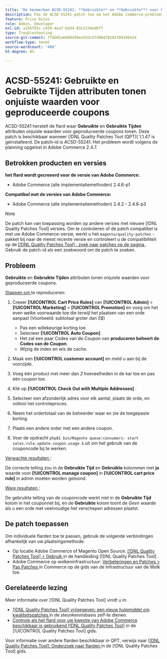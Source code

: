 ```yaml
---
title: 'De kenmerken ACSD-55241: **Gebruikte** en **Gebruikte*** voor het weergeven van onjuiste waarden voor gegenereerde coupons'
description: Pas de ACSD-55241-patch toe om het Adobe Commerce-probleem op te lossen waarbij de kenmerken **Used** en **Times Used** onjuiste waarden weergeven voor gegenereerde coupons
feature: Price Rules
role: Admin, Developer
exl-id: a156f03c-c939-4ea7-bd34-03c2234edbff
type: Troubleshooting
source-git-commit: 7fdb02a6d89d50ea593c5fd99d78101f89198424
workflow-type: tm+mt
source-wordcount: '460'
ht-degree: 0%

---
```


# ACSD-55241: **Gebruikte** en **Gebruikte Tijden** attributen tonen onjuiste waarden voor geproduceerde coupons

ACSD-55241 herstelt de flard waar **Gebruikte** en **Gebruikte Tijden** attributen onjuiste waarden voor geproduceerde coupons tonen. Deze patch is beschikbaar wanneer [!DNL Quality Patches Tool (QPT)] 1.1.47 is geïnstalleerd. De patch-id is ACSD-55241. Het probleem wordt volgens de planning opgelost in Adobe Commerce 2.4.7.

## Betrokken producten en versies

**het flard wordt gecreeerd voor de versie van Adobe Commerce:**

* Adobe Commerce (alle implementatiemethoden) 2.4.6-p1

**Compatibel met de versies van Adobe Commerce:**

* Adobe Commerce (alle implementatiemethoden) 2.4.2 - 2.4.6-p3

>[!NOTE]
>
>De patch kan van toepassing worden op andere versies met nieuwe [!DNL Quality Patches Tool] versies. Om te controleren of de patch compatibel is met uw Adobe Commerce-versie, werkt u het `magento/quality-patches` -pakket bij naar de meest recente versie en controleert u de compatibiliteit op de [[!DNL Quality Patches Tool] : zoek naar patches op de pagina ](https://experienceleague.adobe.com/tools/commerce-quality-patches/index.html) . Gebruik de patch-id als een zoekwoord om de patch te zoeken.

## Probleem

**Gebruikte** en **Gebruikte Tijden** attributen tonen onjuiste waarden voor geproduceerde coupons.

<u> Stappen om </u> te reproduceren:

1. Creeer **[!UICONTROL Cart Price Rules]** van **[!UICONTROL Admin]** > **[!UICONTROL Marketing]** > **[!UICONTROL Promotion]** en voeg om het even welke voorwaarde toe die terwijl het plaatsen van een orde aanpast (Voorbeeld: subtotaal groter dan *5$*)

   * Pas een willekeurige korting toe.
   * Selecteer **[!UICONTROL Auto Coupon]** .
   * Het zal een paar Codes van de Coupon van **produceren beheert de Codes van de Coupon**.
   * Wijzig de index en wis de cache.

1. Maak een **[!UICONTROL customer account]** en meld u aan bij de voorzijde.
1. Voeg één product met meer dan *2* hoeveelheden in de kar toe en pas één coupon toe.
1. Klik op **[!UICONTROL Check Out with Multiple Addresses]** .
1. Selecteer een afzonderlijk adres voor elk aantal, plaats de orde, en voltooi het controleproces.
1. Neem het ordertotaal van de beheerder waar en zie de toegepaste korting.
1. Plaats een andere order met een andere coupon.
1. Voer de opdracht `php81 bin/Magento queue:consumers: start sales.rule.update.coupon.usage &` uit om het gebruik van de couponcode bij te werken.

<u> Verwachte resultaten </u>:

De correcte telling zou in de **Gebruikte Tijd** en **Gebruikte** kolommen met **ja** waarde voor **[!UICONTROL manage coupon]** in **[!UICONTROL cart price rule]** in admin moeten worden getoond.

<u> Ware resultaten </u>:

De gebruikte telling van de couponcode werkt niet in de **Gebruikte Tijd** kolom in het couponnet bij, en de **Gebruikte** kolom toont de *Geen* waarde als u een orde met veelvoudige het verschepen adressen plaatst.

## De patch toepassen

Om individuele flarden toe te passen, gebruik de volgende verbindingen afhankelijk van uw plaatsingsmethode:

* Op locatie Adobe Commerce of Magento Open Source: [[!DNL Quality Patches Tool] > Gebruik ](/help/tools/quality-patches-tool/usage.md) in de handleiding [!DNL Quality Patches Tool] .
* Adobe Commerce op wolkeninfrastructuur: [ Verbeteringen en Patches > Pas Patches ](https://experienceleague.adobe.com/docs/commerce-cloud-service/user-guide/develop/upgrade/apply-patches.html) in Commerce op de gids van de Infrastructuur van de Wolk toe.

## Gerelateerde lezing

Meer informatie over [!DNL Quality Patches Tool] vindt u in:

* [[!DNL Quality Patches Tool]  vrijgegeven: een nieuw hulpmiddel om kwaliteitspatches ](https://experienceleague.adobe.com/en/docs/commerce-operations/tools/quality-patches-tool/quality-patches-tool-to-self-serve-quality-patches) in de steunkennisbasis zelf-te dienen.
* [ Controle als het flard voor uw kwestie van Adobe Commerce beschikbaar is gebruikend  [!DNL Quality Patches Tool]](/help/tools/quality-patches-tool/patches-available-in-qpt/check-patch-for-magento-issue-with-magento-quality-patches.md) in de [!UICONTROL Quality Patches Tool] gids.


Voor informatie over andere flarden beschikbaar in QPT, verwijs naar [[!DNL Quality Patches Tool]: Onderzoek naar flarden ](https://experienceleague.adobe.com/tools/commerce-quality-patches/index.html) in de [!DNL Quality Patches Tool] gids.
